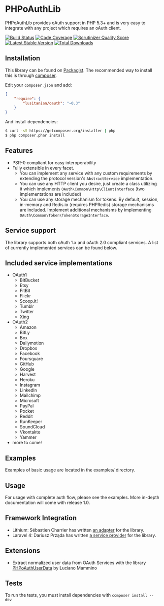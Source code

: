 PHPoAuthLib
===========
PHPoAuthLib provides oAuth support in PHP 5.3+ and is very easy to integrate with any project which requires an oAuth client.

[![Build Status](https://travis-ci.org/Lusitanian/PHPoAuthLib.png?branch=master)](https://travis-ci.org/Lusitanian/PHPoAuthLib)
[![Code Coverage](https://scrutinizer-ci.com/g/Lusitanian/PHPoAuthLib/badges/coverage.png?s=a0a15bebfda49e79f9ce289b00c6dfebd18fc98e)](https://scrutinizer-ci.com/g/Lusitanian/PHPoAuthLib/)
[![Scrutinizer Quality Score](https://scrutinizer-ci.com/g/Lusitanian/PHPoAuthLib/badges/quality-score.png?s=c5976d2fefceb501f0d886c1a5bf087e69b44533)](https://scrutinizer-ci.com/g/Lusitanian/PHPoAuthLib/)
[![Latest Stable Version](https://poser.pugx.org/lusitanian/oauth/v/stable.png)](https://packagist.org/packages/lusitanian/oauth)
[![Total Downloads](https://poser.pugx.org/lusitanian/oauth/downloads.png)](https://packagist.org/packages/lusitanian/oauth)

Installation
------------
This library can be found on [Packagist](https://packagist.org/packages/lusitanian/oauth).
The recommended way to install this is through [composer](http://getcomposer.org).

Edit your `composer.json` and add:

```json
{
    "require": {
        "lusitanian/oauth": "~0.3"
    }
}
```

And install dependencies:

```bash
$ curl -sS https://getcomposer.org/installer | php
$ php composer.phar install
```

Features
--------
- PSR-0 compliant for easy interoperability
- Fully extensible in every facet.
    - You can implement any service with any custom requirements by extending the protocol version's `AbstractService` implementation.
    - You can use any HTTP client you desire, just create a class utilizing it which implements `OAuth\Common\Http\ClientInterface` (two implementations are included)
    - You can use any storage mechanism for tokens. By default, session, in-memory and Redis.io (requires PHPRedis) storage mechanisms are included. Implement additional mechanisms by implementing `OAuth\Common\Token\TokenStorageInterface`.

Service support
---------------
The library supports both oAuth 1.x and oAuth 2.0 compliant services. A list of currently implemented services can be found below. 

Included service implementations
--------------------------------
- OAuth1
    - BitBucket
    - Etsy
    - FitBit
    - Flickr
    - Scoop.it!
    - Tumblr
    - Twitter
    - Xing
- OAuth2
    - Amazon
    - BitLy
    - Box
    - Dailymotion
    - Dropbox
    - Facebook
    - Foursquare
    - GitHub
    - Google
    - Harvest
    - Heroku
    - Instagram
    - LinkedIn
    - Mailchimp
    - Microsoft
    - PayPal
    - Pocket
    - Reddit
    - RunKeeper
    - SoundCloud
    - Vkontakte
    - Yammer
- more to come!

Examples
--------
Examples of basic usage are located in the examples/ directory.

Usage
------
For usage with complete auth flow, please see the examples. More in-depth documentation will come with release 1.0.

Framework Integration
---------------------
* Lithium: Sébastien Charrier has written [an adapter](https://github.com/scharrier/li3_socialauth) for the library.
* Laravel 4: Dariusz Prząda has written [a service provider](https://github.com/artdarek/oauth-4-laravel) for the library.

Extensions
----------
* Extract normalized user data from OAuth Services with the library [PHPoAuthUserData](https://github.com/Oryzone/PHPoAuthUserData) by Luciano Mammino

Tests
------
To run the tests, you must install dependencies with `composer install --dev`
